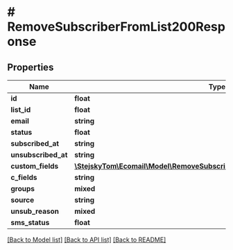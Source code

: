 # # RemoveSubscriberFromList200Response

## Properties

Name | Type | Description | Notes
------------ | ------------- | ------------- | -------------
**id** | **float** |  | [optional]
**list_id** | **float** |  | [optional]
**email** | **string** |  | [optional]
**status** | **float** |  | [optional]
**subscribed_at** | **string** |  | [optional]
**unsubscribed_at** | **string** |  | [optional]
**custom_fields** | [**\StejskyTom\Ecomail\Model\RemoveSubscriberFromList200ResponseCustomFields**](RemoveSubscriberFromList200ResponseCustomFields.md) |  | [optional]
**c_fields** | **string** |  | [optional]
**groups** | **mixed** |  | [optional]
**source** | **string** |  | [optional]
**unsub_reason** | **mixed** |  | [optional]
**sms_status** | **float** |  | [optional]

[[Back to Model list]](../../README.md#models) [[Back to API list]](../../README.md#endpoints) [[Back to README]](../../README.md)
